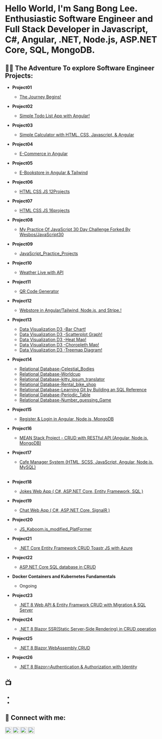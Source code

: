 <h1>Hello World, I'm Sang Bong Lee. <br/>Enthusiastic Software Engineer and Full Stack Developer in Javascript, C#, Angular, .NET, Node.js, ASP.NET Core, SQL, MongoDB.</h1>

<h2>👨‍💻 The Adventure To explore Software Engineer Projects:</h2>

- <b>Project01</b>
  - [The Journey Begins!](https://github.com/bestcoolestp/project01-portfolio)
- <b>Project02</b>
  - [Simple Todo List App with Angular!](https://github.com/bestcoolestp/ToDoList_Angular/tree/main)
- <b>Project03</b>
  - [Simple Calculator with HTML, CSS, Javascript, & Angular](https://github.com/bestcoolestp/project02-portfolio)
- <b>Project04</b>
  - [E-Commerce in Angular](https://github.com/bestcoolestp/project03-portfolio)
- <b>Project05</b>
  - [E-Bookstore in Angular & Tailwind](https://github.com/bestcoolestp/project04-portfolio)
- <b>Project06</b>
  - [HTML CSS JS 12Projects](https://github.com/bestcoolestp/HTML-CSS-JS-Projects)
- <b>Project07</b>
  - [HTML CSS JS 16projects](https://github.com/bestcoolestp/HTML-CSS-JS-Projects-Beginner-Level-)
- <b>Project08</b>
  - [My Practice Of JavaScript 30 Day Challenge Forked By Wesbos/JavaScript30](https://github.com/bestcoolestp/JavaScript30)
- <b>Project09</b> 
  - [JavaScript_Practice_Projects](https://github.com/bestcoolestp/JavaScript_Practice_Projects)
- <b>Project10</b>
  - [Weather Live with API](https://github.com/bestcoolestp/Simple_Weather_App)
- <b>Project11</b>
  - [QR Code Generator](https://github.com/bestcoolestp/QR_Code_Generator)
- <b>Project12</b>
  - [Webstore in Angular/Tailwind, Node.js, and Stripe.!](https://github.com/bestcoolestp/bestcoolestp-Online_Store_Angular_Node.js_Stripe)
- <b>Project13</b>
  - [Data Visualization D3 -Bar Chart!](https://github.com/bestcoolestp/Data_Visualisation_D3_Bar_Chart)
  - [Data Visualization D3 -Scatterplot Graph!](https://github.com/bestcoolestp/Data_Visualisation_D3_Scatterplots)
  - [Data Visualization D3 -Heat Map!](https://github.com/bestcoolestp/Data_Visualisation_D3_HeatMap)
  - [Data Visualization D3 -Choropleth Map!](https://github.com/bestcoolestp/Data_Visualisation_D3_Choropleth_Map/tree/main)
  - [Data Visualization D3 -Treemap Diagram!](https://github.com/bestcoolestp/Data_Visualisation_D3_Treemap_Diagram)
- <b>Project14</b>
  - [Relational Database-Celestial_Bodies](https://github.com/bestcoolestp/FCC_Relational_Database_Celestial_Bodies)
  - [Relational Database-Worldcup](https://github.com/bestcoolestp/FCC_Relational_Database_Worldcup)
  - [Relational Database-kitty_ipsum_translator](https://github.com/bestcoolestp/FCC_Relational_Database_Kitty_Ipsum/tree/main)
  - [Relational Database-Rental_bike_shop](https://github.com/bestcoolestp/FCC_Relational_Database_Rental_bike_shop)
  - [Relational Database-Learning Git by Building an SQL Reference](https://github.com/bestcoolestp/FCC_Relational_Database_Git_By_SQL_Reference/tree/main)
  - [Relational Database-Periodic_Table](https://github.com/bestcoolestp/FCC_Relational_Database_Periodic_Table)
  - [Relational Database-Number_guessing_Game](https://github.com/bestcoolestp/FCC_Relational_Database_Number_Guessing_Game/tree/main)
- <b>Project15</b>
  - [Register & Login in Angular, Node.js, MongoDB](https://github.com/bestcoolestp/Login_Registration_Angular_node.js_MongoDB)
- <b>Project16</b>
  - [MEAN Stack Project - CRUD with RESTful API (Angular, Node.js, MongoDB)](https://github.com/bestcoolestp/MEAN-Stack-RESTful.API-CRUD)
- <b>Project17</b>
  - [Cafe Manager System (HTML, SCSS, JavaScript, Angular, Node.js, MySQL)](https://github.com/bestcoolestp/Cafe_Manager_System/tree/main)
<br></br>
- <b>Project18</b>
  - [Jokes Web App ( C#, ASP.NET Core, Entity Framework, SQL )](https://github.com/bestcoolestp/CSharp_ASP.NET_Core_JokesWebApp)
- <b>Project19</b>
  - [Chat Web App ( C#, ASP.NET Core, SignalR )](https://github.com/bestcoolestp/ChatApp_Csharp_ASP.NET_signalR/tree/main)

- <b>Project20</b>
  - [JS_Kaboom.js_modified_PlatFormer](https://github.com/bestcoolestp/JS_Kaboom.js_modified_PlatFormer)

- <b>Project21</b>
  - [.NET Core Entity Framework CRUD Toastr JS with Azure](https://github.com/bestcoolestp/DotNet_Core_Entity_Azure_deployment)

- <b>Project22</b>
  - [ASP.NET Core SQL database in CRUD](https://github.com/bestcoolestp/MyStore)

- <b>Docker Containers and Kubernetes Fundamentals</b>
  - Ongoing

- <b>Project23</b>
  - [.NET 8 Web API & Entity Framwork CRUD with Migration & SQL Server](https://github.com/bestcoolestp/.NET8_Web_API_EF_CRUD-Migrations-SQL_Server-)

- <b>Project24</b>
  - [.NET 8 Blazor SSR(Static Server-Side Rendering) in CRUD operation](https://github.com/bestcoolestp/.NET_8_Blazor_SSR_Crud)

- <b>Project25</b>
  - [.NET 8 Blazor WebAssembly CRUD](https://github.com/bestcoolestp/DotNet8BlazorWebAssembly)
    
- <b>Project26</b>
  - [.NET 8 Blazor🔥Authentication & Authorization with Identity](https://github.com/bestcoolestp/Dot_Net8_Blazor_Auths_Identity)

<h2>📺</h2>

- []()
- []()

<h2> 🤳 Connect with me:</h2>

[<img align="left" alt="Lee Sang Bong | YouTube" width="22px" src="https://cdn.jsdelivr.net/npm/simple-icons@v3/icons/youtube.svg" />][youtube]
[<img align="left" alt="Lee Sang Bong | Twitter" width="22px" src="https://cdn.jsdelivr.net/npm/simple-icons@v3/icons/twitter.svg" />][twitter]
[<img align="left" alt="Lee Sang Bong | LinkedIn" width="22px" src="https://cdn.jsdelivr.net/npm/simple-icons@v3/icons/linkedin.svg" />][linkedin]
[<img align="left" alt="Lee Sang Bong | Instagram" width="22px" src="https://cdn.jsdelivr.net/npm/simple-icons@v3/icons/instagram.svg" />][instagram]

[twitter]: https://twitter.com/BestcoolestL
[youtube]: https://www.youtube.com/
[instagram]: https://www.instagram.com/
[linkedin]: https://www.linkedin.com/in/sang-bong-lee-0b2457154/

<!--
**joshmadakor1/joshmadakor1** is a ✨ _special_ ✨ repository because its `README.md` (this file) appears on your GitHub profile.

Here are some ideas to get you started:

- 🔭 I’m currently working on ...
- 🌱 I’m currently learning ...
- 👯 I’m looking to collaborate on ...
- 🤔 I’m looking for help with ...
- 💬 Ask me about ...
- 📫 How to reach me: ...
- 😄 Pronouns: ...
- ⚡ Fun fact: ...
-->
